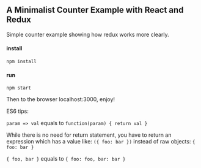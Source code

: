 ## A Minimalist Counter Example with React and Redux

Simple counter example showing how redux works more clearly.

#### install

```
npm install
```

#### run

```
npm start
```

Then to the browser localhost:3000, enjoy!

ES6 tips:

`param => val` equals to `function(param) { return val }`

While there is no need for return statement, you have to return an expression which has a value like: `({ foo: bar })` instead of raw objects: `{ foo: bar }`

`{ foo, bar }` equals to `{ foo: foo, bar: bar }`
